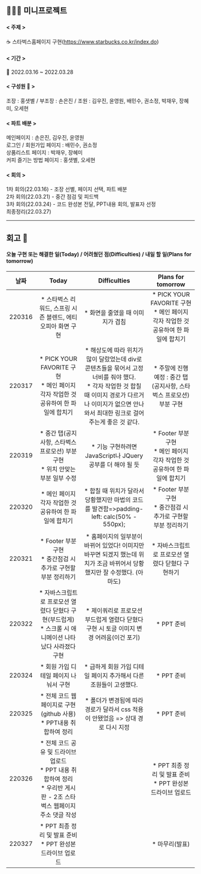 👩🏻‍💻 미니프로젝트
---

#### < 주제 > 
 ☕ 스타벅스홈페이지 구현(https://www.starbucks.co.kr/index.do)  

#### < 기간 >  
 📆 2022.03.16 ~ 2022.03.28  

#### < 구성원 👥 >
조장 : 홍샛별 / 부조장 : 손은진 / 조원 : 김우진, 윤영원, 배민수, 권소정, 박재우, 장혜미, 오세현

#### < 파트 배분 >  
메인페이지 : 손은진, 김우진, 윤영원  
로그인 / 회원가입 페이지 : 배민수, 권소정  
상품리스트 페이지 : 박재우, 장혜미  
커피 즐기는 방법 페이지 : 홍샛별, 오세현  

#### < 회의 >
1차 회의(22.03.16) - 조장 선별, 페이지 선택, 파트 배분  
2차 회의(22.03.21) - 중간 점검 및 피드백  
3차 회의(22.03.24) - 코드 완성본 전달, PPT내용 회의, 발표자 선정  
최종정리(22.03.27)


---

## 회고 💭
#### 오늘 구현 또는 해결한 일(Today) / 어려웠던 점(Difficulties) / 내일 할 일(Plans for tomorrow)


| 날짜   |     Today    |     Difficulties    |   Plans for tomorrow   |
| :-----: | :-----------: | :----------------: | :------------------: |
| 220316 | * 스타벅스 리워드, 스프링 시즌 블렌드, 에티오피아 화면 구현 | * 화면을 줄였을 때 이미지가 겹침 | * PICK YOUR FAVORITE 구현 <br>* 메인 페이지 각자 작업한 것 공유하여 한 파일에 합치기 |
| 220317 | * PICK YOUR FAVORITE 구현 <br>* 메인 페이지 각자 작업한 것 공유하여 한 파일에 합치기 | * 해상도에 따라 위치가 많이 달랐었는데 div로 콘텐츠들을 묶어서 고정 너비를 줘야 했다. <br>* 각자 작업한 것 합칠 때 이미지 경로가 다르거나 이미지가 없으면 안나와서 최대한 링크로 걸어주는게 좋은 것 같다.  | * 주말에 진행 예정 : 중간 탭(공지사항, 스타벅스 프로모션) 부분 구현 |
| 220319 | * 중간 탭(공지사항, 스타벅스 프로모션) 부분 구현<br> * 위치 안맞는 부분 일부 수정 | * 기능 구현하려면 JavaScript나 JQuery 공부를 더 해야 될 듯 | * Footer 부분 구현 <br>* 메인 페이지 각자 작업한 것 공유하여 한 파일에 합치기 |
| 220320 | * 메인 페이지 각자 작업한 것 공유하여 한 파일에 합치기 | * 합칠 때 위치가 달라서 당황했지만 마법의 코드를 발견함=>padding-left: calc(50% - 550px); | * Footer 부분 구현<br>* 중간점검 시 추가로 구현할 부분 정리하기 |
| 220321 | * Footer 부분 구현<br>* 중간점검 시 추가로 구현할 부분 정리하기 | * 홈페이지의 일부분이 바뀌어 있었다! 이미지만 바꾸면 되겠지 했는데 위치가 조금 바뀌어서 당황했지만 잘 수정했다. (아마도) | * 자바스크립트로 프로모션 열렸다 닫혔다 구현하기 |
| 220322 | * 자바스크립트로 프로모션 열렸다 닫혔다 구현(부드럽게)<br>* 스크롤 시 애니메이션 나타났다 사라졌다 구현 | * 제이쿼리로 프로모션 부드럽게 열렸다 닫혔다 구현 시 토글 이미지 변경 어려움(이건 포기) | * PPT 준비 |
| 220324 | * 회원 가입 디테일 페이지 나눠서 구현 | * 급하게 회원 가입 디테일 페이지 추가해서 다른 조원들이 고생했다. | * PPT 준비 |
| 220325 | * 전체 코드 웹 페이지로 구현 (github 사용)<br>* PPT내용 취합하여 정리 | * 폴더가 변경됨에 따라 경로가 달라서 css 적용이 안됐었음 => 상대 경로 다시 지정 | * PPT 준비 |
| 220326 | * 전체 코드 공유 및 드라이브 업로드<br>* PPT 내용 취합하여 정리<br>* 우리반 게시판 - 2조 스타벅스 웹페이지 주소 댓글 작성 |  | * PPT 최종 정리 및 발표 준비<br>* PPT 완성본 드라이브 업로드 |
| 220327 | * PPT 최종 정리 및 발표 준비<br>* PPT 완성본 드라이브 업로드 |  | * 마무리(발표) |

